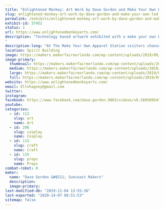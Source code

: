 ```yaml
---
title: "Enlightened Monkey: Art Work by Dave Gordon and Make Your Own LED Apparel Station"
slug: enlightened-monkey-art-work-by-dave-gordon-and-make-your-own-led-apparel-station-2017
permalink: /exhibits/enlightened-monkey-art-work-by-dave-gordon-and-make-your-own-led-apparel-station-2017/
exhibit-id: 37452
status: 1
url: https://www.enlightenedmonkeyarts.com/
description: "Technology based artwork exhibited with a make your own LED Apparel station: our booth offers visitors the opportunity to create their own light up apparel and trinkets and LEDs.  For a fee, Visitors may create light up hats, pins, barrettes, masks, etc.
"
description-long: "At The Make Your Own Apparel Station visitors choose a base product, LED(s) and then choose from a variety of decorations to adorn the product. Decorations may include stickers, small butterflies, jewels, feathers, etc.   Dave's art will include at least four sculptures made from found items that use various forms of lighting to create mood and features. (see images below.)"
location: Spirit Building
image: https://makers.makerfaireorlando.com/wp-content/uploads/2019/09/mask-with-sign-orlado-maker--1024x768.jpg
image-primary:
  thumbnail: https://makers.makerfaireorlando.com/wp-content/uploads/2019/09/mask-with-sign-orlado-maker--150x150.jpg
  medium: https://makers.makerfaireorlando.com/wp-content/uploads/2019/09/mask-with-sign-orlado-maker--300x225.jpg
  large: https://makers.makerfaireorlando.com/wp-content/uploads/2019/09/mask-with-sign-orlado-maker--1024x768.jpg
  full: https://makers.makerfaireorlando.com/wp-content/uploads/2019/09/mask-with-sign-orlado-maker-.jpg
website: https://www.enlightenedmonkeyarts.com/
email: Ellnhagney@gmail.com
twitter: 
instagram: 
facebook: https://www.facebook.com/dave.gordon.9883/videos/vb.589589549/10154960482359550/?type=2&amp;theater
youtube: 
categories:
  - id: 112
    slug: art
    name: Art
  - id: 286
    slug: cosplay
    name: Cosplay
  - id: 115
    slug: craft
    name: Craft
  - id: 135
    slug: props
    name: Props
combat-robot: 0
maker:
  name: "Dave Gordon &#8211; Suncoast Makers"
  description:
  image-primary: 
last-modified-db: "2019-11-04 13:55:36"
last-exported: "2020-14-07 08:51:53"
sitemap: false
---
```

